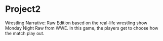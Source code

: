 # Project2

Wrestling Narrative: Raw Edition based on the real-life wrestling show Monday Night Raw from WWE. In this game, the players get to choose how the match play out.
